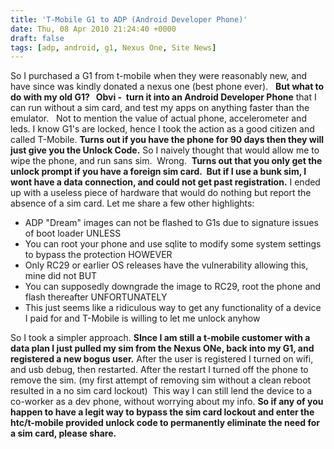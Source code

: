 ```yaml
---
title: 'T-Mobile G1 to ADP (Android Developer Phone)'
date: Thu, 08 Apr 2010 21:24:40 +0000
draft: false
tags: [adp, android, g1, Nexus One, Site News]
---
```


So I purchased a G1 from t-mobile when they were reasonably new, and have since was kindly donated a nexus one (best phone ever).   **But what to do with my old G1?   Obvi -  turn it into an Android Developer Phone** that I can run without a sim card, and test my apps on anything faster than the emulator.   Not to mention the value of actual phone, accelerometer and leds. I know G1's are locked, hence I took the action as a good citizen and called T-Mobile. **Turns out if you have the phone for 90 days then they will just give you the Unlock Code.** So I naively thought that would allow me to wipe the phone, and run sans sim.  Wrong.  **Turns out that you only get the unlock prompt if you have a foreign sim card.  But if I use a bunk sim, I wont have a data connection, and could not get past registration.** I ended up with a useless piece of hardware that would do nothing but report the absence of a sim card. Let me share a few other highlights:

*   ADP "Dream" images can not be flashed to G1s due to signature issues of boot loader UNLESS
*   You can root your phone and use sqlite to modify some system settings to bypass the protection HOWEVER
*   Only RC29 or earlier OS releases have the vulnerability allowing this, mine did not BUT
*   You can supposedly downgrade the image to RC29, root the phone and  flash thereafter UNFORTUNATELY
*   This just seems like a ridiculous way to get any functionality of a device I paid for and T-Mobile is willing to let me unlock anyhow

So I took a simpler approach. **SInce I am still a t-mobile customer with a data plan I just pulled my sim from the Nexus ONe, back into my G1, and registered a new bogus user.** After the user is registered I turned on wifi, and usb debug, then restarted. After the restart I turned off the phone to remove the sim. (my first attempt of removing sim without a clean reboot resulted in a no sim card lockout)  This way I can still lend the device to a co-worker as a dev phone, without worrying about my info. **So if any of you happen to have a legit way to bypass the sim card lockout and enter the htc/t-mobile provided unlock code to permanently eliminate the need for a sim card, please share.**
